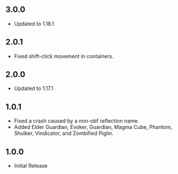 ## 3.0.0
* Updated to 1.18.1

## 2.0.1
* Fixed shift-click movement in containers.

## 2.0.0
* Updated to 1.17.1

## 1.0.1
* Fixed a crash caused by a non-obf reflection name.
* Added Elder Guardian, Evoker, Guardian, Magma Cube, Phantom, Shulker, Vindicator, and Zombified Piglin.

## 1.0.0
* Initial Release